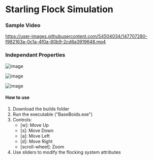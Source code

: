 # Starling Flock Simulation #

### Sample Video ###

https://user-images.githubusercontent.com/54504034/147707280-f982163a-0c1a-4f0a-80b9-2cd6a3919648.mp4

### Independant Properties ###
![image](https://user-images.githubusercontent.com/54504034/147710417-17b99554-2080-4002-b265-2f290c8e0f99.png)

![image](https://user-images.githubusercontent.com/54504034/147710445-014e4a9e-70d2-4de3-84dd-3cdc4d65e55f.png)

![image](https://user-images.githubusercontent.com/54504034/147710498-7a4a373a-756d-4eb5-b09d-a89292069cd4.png)

#### How to use ####
1. Download the builds folder
2. Run the executable ("BaseBoids.exe")
3. Controls:
   - \[w\]: Move Up
   - \[s\]: Move Down
   - \[a\]: Move Left
   - \[d\]: Move Right
   - \[scroll-wheel\]: Zoom
4. Use sliders to modify the flocking system attributes
